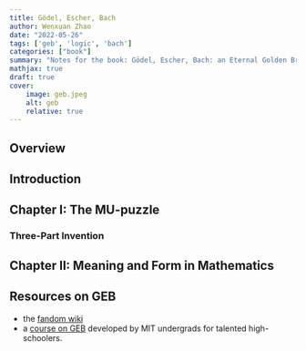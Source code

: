 ```yaml
---
title: Gödel, Escher, Bach
author: Wenxuan Zhao
date: "2022-05-26"
tags: ['geb', 'logic', 'bach']
categories: ["book"]
summary: "Notes for the book: Gödel, Escher, Bach: an Eternal Golden Braid"
mathjax: true
draft: true
cover:
    image: geb.jpeg
    alt: geb
    relative: true
---
```


## Overview 

## Introduction 

## Chapter I: The MU-puzzle
### Three-Part Invention

## Chapter II: Meaning and Form in Mathematics

## Resources on GEB
- the [fandom wiki](https://godel-escher-bach.fandom.com/wiki/G%C3%B6del,_Escher,_Bach_Wiki)
- a [course on GEB](https://ocw.mak.ac.ug/high-school/humanities-and-social-sciences/godel-escher-bach/index.htm) developed by MIT undergrads for talented high-schoolers. 